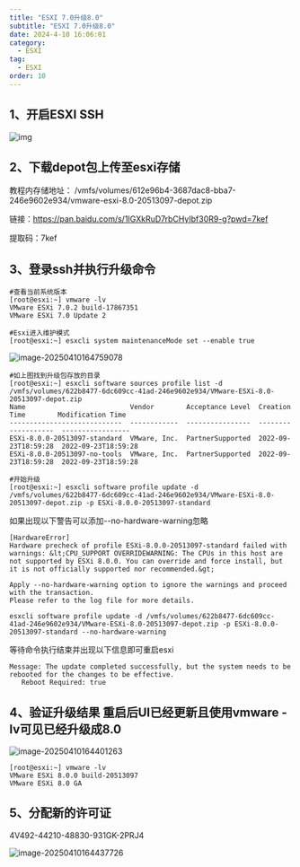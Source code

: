 ```yaml
---
title: "ESXI 7.0升级8.0"
subtitle: "ESXI 7.0升级8.0"
date: 2024-4-10 16:06:01
category:
  - ESXI
tag:
  - ESXI
order: 10
---
```


## **1、开启ESXI SSH**

![img](https://beauties.eu.org/blogimg/main/img1/651a4a4f301a51693493a0360a46772baa0f197b.png@1192w.webp)

## **2、下载depot包上传至esxi存储**

教程内存储地址： /vmfs/volumes/612e96b4-3687dac8-bba7-246e9602e934/vmware-esxi-8.0-20513097-depot.zip

链接：https://pan.baidu.com/s/1IGXkRuD7rbCHyIbf30R9-g?pwd=7kef 

提取码：7kef

## **3、登录ssh并执行升级命令**

```language-shell
#查看当前系统版本
[root@esxi:~] vmware -lv
VMware ESXi 7.0.2 build-17867351
VMware ESXi 7.0 Update 2

#Esxi进入维护模式
[root@esxi:~] esxcli system maintenanceMode set --enable true
```

![image-20250410164759078](https://beauties.eu.org/blogimg/main/img1/image-20250410164759078.png)

```shell
#如上图找到升级包存放的目录
[root@esxi:~] esxcli software sources profile list -d /vmfs/volumes/622b8477-6dc609cc-41ad-246e9602e934/VMware-ESXi-8.0-20513097-depot.zip
Name                          Vendor        Acceptance Level  Creation Time        Modification Time
----------------------------  ------------  ----------------  -------------------  -----------------
ESXi-8.0.0-20513097-standard  VMware, Inc.  PartnerSupported  2022-09-23T18:59:28  2022-09-23T18:59:28
ESXi-8.0.0-20513097-no-tools  VMware, Inc.  PartnerSupported  2022-09-23T18:59:28  2022-09-23T18:59:28

#开始升级
[root@esxi:~] esxcli software profile update -d /vmfs/volumes/622b8477-6dc609cc-41ad-246e9602e934/VMware-ESXi-8.0-20513097-depot.zip -p ESXi-8.0.0-20513097-standard
```



如果出现以下警告可以添加--no-hardware-warning忽略

```shell
[HardwareError]
Hardware precheck of profile ESXi-8.0.0-20513097-standard failed with warnings: &lt;CPU_SUPPORT OVERRIDEWARNING: The CPUs in this host are not supported by ESXi 8.0.0. You can override and force install, but it is not officially supported nor recommended.&gt;

Apply --no-hardware-warning option to ignore the warnings and proceed with the transaction.
Please refer to the log file for more details.
```

```shell
esxcli software profile update -d /vmfs/volumes/622b8477-6dc609cc-41ad-246e9602e934/VMware-ESXi-8.0-20513097-depot.zip -p ESXi-8.0.0-20513097-standard --no-hardware-warning
```

等待命令执行结束并出现以下信息即可重启esxi

```shell
Message: The update completed successfully, but the system needs to be rebooted for the changes to be effective.
   Reboot Required: true
```

## **4、验证升级结果** 重启后UI已经更新且使用vmware -lv可见已经升级成8.0

![image-20250410164401263](https://beauties.eu.org/blogimg/main/img1/image-20250410164401263.png)



```shell
[root@esxi:~] vmware -lv
VMware ESXi 8.0.0 build-20513097
VMware ESXi 8.0 GA
```

## **5、分配新的许可证**

4V492-44210-48830-931GK-2PRJ4

![image-20250410164437726](https://beauties.eu.org/blogimg/main/img1/image-20250410164437726.png)